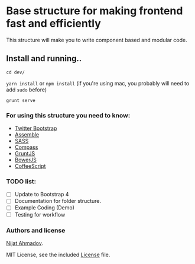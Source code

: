 # Base structure for making frontend fast and efficiently #

This structure will make you to write component based and modular code.

## Install and running..
`cd dev/`

`yarn install` or `npm install` (if you're using mac, you probably will need to add `sudo` before)

`grunt serve`


### For using this structure you need to know: ###
* [Twitter Bootstrap](http://getbootstrap.com/)
* [Assemble](http://assemble.io/)
* [SASS](http://sass-lang.com/)
* [Compass](http://compass-style.org/)
* [GruntJS](http://gruntjs.com/)
* [BowerJS](http://bower.io/)
* [CoffeeScript](http://coffeescript.org/)

### TODO list:
 - [ ] Update to Bootstrap 4
 - [ ] Documentation for folder structure.
 - [ ] Example Coding (Demo)
 - [ ] Testing for workflow

### Authors and license ###
[Nijat Ahmadov](https://github.com/Nijat13).

MIT License, see the included [License](LICENSE) file.
